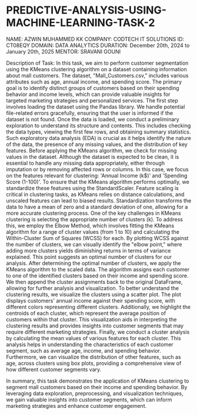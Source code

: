 # PREDICTIVE-ANALYSIS-USING-MACHINE-LEARNING-TASK-2
NAME: AZWIN MUHAMMED KK
COMPANY: CODTECH IT SOLUTIONS
ID: CT08EQY 
DOMAIN: DATA ANALYTICS 
DURATION: December 20th, 2024 to January 20th, 2025
MENTOR: SRAVANI GOUNI

Description of Task:
In this task, we aim to perform customer segmentation using the KMeans clustering algorithm on a dataset containing information about mall customers. The dataset, "Mall_Customers.csv," includes various attributes such as age, annual income, and spending score. The primary goal is to identify distinct groups of customers based on their spending behavior and income levels, which can provide valuable insights for targeted marketing strategies and personalized services.
The first step involves loading the dataset using the Pandas library. We handle potential file-related errors gracefully, ensuring that the user is informed if the dataset is not found. Once the data is loaded, we conduct a preliminary exploration to understand its structure and contents. This includes checking the data types, viewing the first few rows, and obtaining summary statistics. Such exploratory data analysis (EDA) is crucial as it helps identify the nature of the data, the presence of any missing values, and the distribution of key features.
Before applying the KMeans algorithm, we check for missing values in the dataset. Although the dataset is expected to be clean, it is essential to handle any missing data appropriately, either through imputation or by removing affected rows or columns. In this case, we focus on the features relevant for clustering: 'Annual Income (k$)' and 'Spending Score (1-100)'.
To ensure that the KMeans algorithm performs optimally, we standardize these features using the StandardScaler. Feature scaling is critical in clustering tasks, as KMeans relies on distance calculations, and unscaled features can lead to biased results. Standardization transforms the data to have a mean of zero and a standard deviation of one, allowing for a more accurate clustering process.
One of the key challenges in KMeans clustering is selecting the appropriate number of clusters (k). To address this, we employ the Elbow Method, which involves fitting the KMeans algorithm for a range of cluster values (from 1 to 10) and calculating the Within-Cluster Sum of Squares (WCSS) for each. By plotting WCSS against the number of clusters, we can visually identify the "elbow point," where adding more clusters yields diminishing returns in terms of variance explained. This point suggests an optimal number of clusters for our analysis.
After determining the optimal number of clusters, we apply the KMeans algorithm to the scaled data. The algorithm assigns each customer to one of the identified clusters based on their income and spending score. We then append the cluster assignments back to the original DataFrame, allowing for further analysis and visualization.
To better understand the clustering results, we visualize the clusters using a scatter plot. The plot displays customers' annual income against their spending score, with different colors representing different clusters. Additionally, we highlight the centroids of each cluster, which represent the average position of customers within that cluster. This visualization aids in interpreting the clustering results and provides insights into customer segments that may require different marketing strategies.
Finally, we conduct a cluster analysis by calculating the mean values of various features for each cluster. This analysis helps in understanding the characteristics of each customer segment, such as average age, income, and spending behavior. Furthermore, we can visualize the distribution of other features, such as age, across clusters using box plots, providing a comprehensive view of how different customer segments vary.

In summary, this task demonstrates the application of KMeans clustering to segment mall customers based on their income and spending behavior. By leveraging data exploration, preprocessing, and visualization techniques, we gain valuable insights into customer segments, which can inform marketing strategies and enhance customer engagement.
